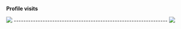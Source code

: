 **Profile visits**

<img src="https://profile-counter.glitch.me/Dolyetyus/count.svg">
----------------------------------------------------------------
<img src="https://github-readme-stats.vercel.app/api/top-langs/?username=Dolyetyus&layout=compact&hide=html">
<!--
**Dolyetyus/Dolyetyus** is a ✨ _special_ ✨ repository because its `README.md` (this file) appears on your GitHub profile.

Here are some ideas to get you started:

- 🔭 I’m currently working on ...
- 🌱 I’m currently learning ...
- 👯 I’m looking to collaborate on ...
- 🤔 I’m looking for help with ...
- 💬 Ask me about ...
- 📫 How to reach me: ...
- 😄 Pronouns: ...
- ⚡ Fun fact: ...
-->
